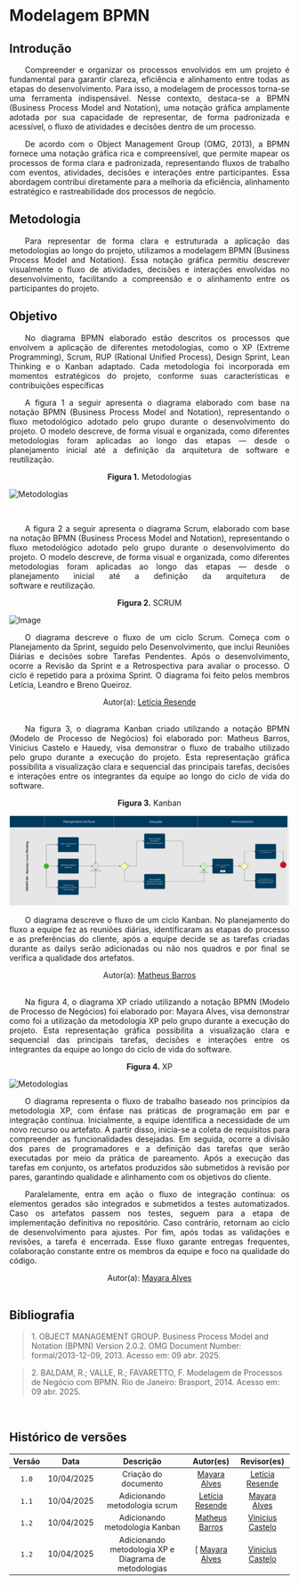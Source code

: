 # Modelagem BPMN

## Introdução

<p align="justify"> &emsp;&emsp;Compreender e organizar os processos envolvidos em um projeto é fundamental para garantir clareza, eficiência e alinhamento entre todas as etapas do desenvolvimento. Para isso, a modelagem de processos torna-se uma ferramenta indispensável. Nesse contexto, destaca-se a BPMN (Business Process Model and Notation), uma notação gráfica amplamente adotada por sua capacidade de representar, de forma padronizada e acessível, o fluxo de atividades e decisões dentro de um processo.</p>

<p align="justify"> &emsp;&emsp;De acordo com o Object Management Group (OMG, 2013), a BPMN fornece uma notação gráfica rica e compreensível, que permite mapear os processos de forma clara e padronizada, representando fluxos de trabalho com eventos, atividades, decisões e interações entre participantes. Essa abordagem contribui diretamente para a melhoria da eficiência, alinhamento estratégico e rastreabilidade dos processos de negócio.</p>

## Metodologia 

<p align="justify"> &emsp;&emsp;Para representar de forma clara e estruturada a aplicação das metodologias ao longo do projeto, utilizamos a modelagem BPMN (Business Process Model and Notation). Essa notação gráfica permitiu descrever visualmente o fluxo de atividades, decisões e interações envolvidas no desenvolvimento, facilitando a compreensão e o alinhamento entre os participantes do projeto.</p>


## Objetivo

<p align="justify"> &emsp;&emsp;No diagrama BPMN elaborado estão descritos os processos que envolvem a aplicação de diferentes metodologias, como o XP (Extreme Programming), Scrum, RUP (Rational Unified Process), Design Sprint, Lean Thinking e o Kanban adaptado. Cada metodologia foi incorporada em momentos estratégicos do projeto, conforme suas características e contribuições específicas</p>

<p align="justify"> &emsp;&emsp;A figura 1 a seguir  apresenta o diagrama elaborado com base na notação BPMN (Business Process Model and Notation), representando o fluxo metodológico adotado pelo grupo durante o desenvolvimento do projeto. O modelo descreve, de forma visual e organizada, como diferentes metodologias foram aplicadas ao longo das etapas — desde o planejamento inicial até a definição da arquitetura de software e reutilização.</p>

<p align="center"> <b>Figura 1.</b> Metodologias</p>

![Metodologias](/assets/DiagramaMetodologia.jpeg)

<br>

<p align="justify"> &emsp;&emsp;A figura 2 a seguir apresenta o diagrama Scrum, elaborado com base na notação BPMN (Business Process Model and Notation), representando o fluxo metodológico adotado pelo grupo durante o desenvolvimento do projeto. O modelo descreve, de forma visual e organizada, como diferentes metodologias foram aplicadas ao longo das etapas — desde o planejamento inicial até a definição da arquitetura de software e reutilização.</p>

<p align="center"> <b>Figura 2.</b> SCRUM</p>

![Image](https://github.com/user-attachments/assets/09bcc705-05e4-4d69-88e5-11000abca957)

<p align="justify"> &emsp;&emsp;O diagrama descreve o fluxo de um ciclo Scrum. Começa com o Planejamento da Sprint, seguido pelo Desenvolvimento, que inclui Reuniões Diárias e decisões sobre Tarefas Pendentes. Após o desenvolvimento, ocorre a Revisão da Sprint e a Retrospectiva para avaliar o processo. O ciclo é repetido para a próxima Sprint. O diagrama foi feito pelos membros Letícia, Leandro e Breno Queiroz.</p>

<center>Autor(a): <a href="https://github.com/LeticiaResende23" target = "_blank">Letícia Resende</a></center>

<br>

<p align="justify"> &emsp;&emsp;Na figura 3, o diagrama Kanban criado utilizando a notação BPMN (Modelo de Processo de Negócios) foi elaborado por: Matheus Barros, Vinicius Castelo e Hauedy, visa demonstrar o fluxo de trabalho utilizado pelo grupo durante a execução do projeto. Esta representação gráfica possibilita a visualização clara e sequencial das principais tarefas, decisões e interações entre os integrantes da equipe ao longo do ciclo de vida do software.</p>

<p align="center"> <b>Figura 3.</b> Kanban </p>

![Image](https://github.com/Ninja-Haiyai/imagens/blob/main/Bpmn_Kanban_Lean.jpg?raw=true)

<p align="justify"> &emsp;&emsp;O diagrama descreve o fluxo de um ciclo Kanban. No planejamento do fluxo a equipe fez as reuniões diárias, identificaram as etapas do processo e as preferências do cliente, após a equipe decide se as tarefas criadas durante as dailys serão adicionadas ou não nos quadros e por final se verifica a qualidade dos artefatos.</p>

<center>Autor(a): <a href="https://github.com/Ninja-Haiyai" target = "_blank">Matheus Barros</a></center>

<br>

<p align="justify"> &emsp;&emsp;Na figura 4, o diagrama XP criado utilizando a notação BPMN (Modelo de Processo de Negócios) foi elaborado por: Mayara Alves, visa demonstrar como foi a utilização da metodologia XP pelo grupo durante a execução do projeto. Esta representação gráfica possibilita a visualização clara e sequencial das principais tarefas, decisões e interações entre os integrantes da equipe ao longo do ciclo de vida do software.</p>

<p align="center"> <b>Figura 4.</b> XP </p>

![Metodologias](/assets/MetodologiaXP.png)

<p align="justify"> &emsp;&emsp;O diagrama representa o fluxo de trabalho baseado nos princípios da metodologia XP, com ênfase nas práticas de programação em par e integração contínua. Inicialmente, a equipe identifica a necessidade de um novo recurso ou artefato. A partir disso, inicia-se a coleta de requisitos para compreender as funcionalidades desejadas. Em seguida, ocorre a divisão dos pares de programadores e a definição das tarefas que serão executadas por meio da prática de pareamento. Após a execução das tarefas em conjunto, os artefatos produzidos são submetidos à revisão por pares, garantindo qualidade e alinhamento com os objetivos do cliente.</p>

<p align="justify"> &emsp;&emsp;Paralelamente, entra em ação o fluxo de integração contínua: os elementos gerados são integrados e submetidos a testes automatizados. Caso os artefatos passem nos testes, seguem para a etapa de implementação definitiva no repositório. Caso contrário, retornam ao ciclo de desenvolvimento para ajustes. Por fim, após todas as validações e revisões, a tarefa é encerrada. Esse fluxo garante entregas frequentes, colaboração constante entre os membros da equipe e foco na qualidade do código. </p>

<center>Autor(a): <a href="https://github.com/mayara-tech" target = "_blank">Mayara Alves</a></center>

<br>


## Bibliografia 

> <p id="1">1. OBJECT MANAGEMENT GROUP. Business Process Model and Notation (BPMN) Version 2.0.2. OMG Document Number: formal/2013-12-09, 2013. Acesso em: 09 abr. 2025.
</p>

> <p id="1">2. BALDAM, R.; VALLE, R.; FAVARETTO, F. Modelagem de Processos de Negócio com BPMN. Rio de Janeiro: Brasport, 2014. Acesso em: 09 abr. 2025.
</p>
<br>

## Histórico de versões
| Versão  |    Data    |      Descrição             |                  Autor(es)            |                  Revisor(es)            |
|:-----: | :--------: | :-----------------------: | :------------------------------: | :--------------------------------------------: |
|`1.0`  | 10/04/2025 |  Criação do documento  | [Mayara Alves](https://github.com/Mayara-tech)| [Letícia Resende](https://github.com/LeticiaResende23)|
|`1.1`  | 10/04/2025 |  Adicionando metodologia scrum  |[Letícia Resende](https://github.com/LeticiaResende23) |[Mayara Alves](https://github.com/Mayara-tech) |
|`1.2`  | 10/04/2025 |  Adicionando metodologia Kanban  |[Matheus Barros](https://github.com/Ninja-Haiyai) |[Vinicius Castelo](https://github.com/Vini47) |
|`1.2`  | 10/04/2025 |  Adicionando metodologia XP e Diagrama de metodologias  |[ [Mayara Alves](https://github.com/Mayara-tech) |[Vinicius Castelo](https://github.com/Vini47) |
